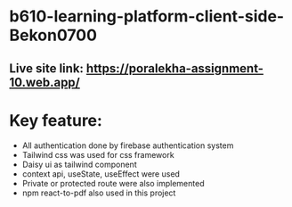 # b610-learning-platform-client-side-Bekon0700

## Live site link: https://poralekha-assignment-10.web.app/

# Key feature:
* All authentication done by firebase authentication system
* Tailwind css was used for css framework
* Daisy ui as tailwind component
* context api, useState, useEffect were used
* Private or protected route were also implemented
* npm react-to-pdf also used in this project
